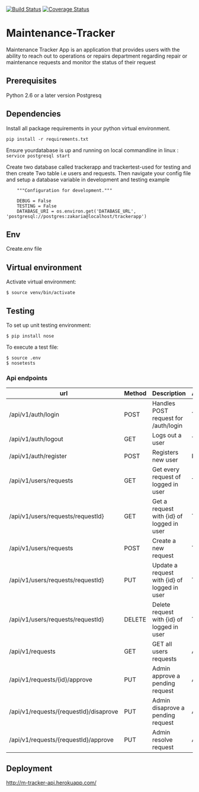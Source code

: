[![Build Status](https://travis-ci.org/blac-siren/Maintenance-Tracker.svg?branch=develop)](https://travis-ci.org/blac-siren/Maintenance-Tracker)
[![Coverage Status](https://coveralls.io/repos/github/blac-siren/Maintenance-Tracker/badge.svg?branch=develop&service=github)](https://coveralls.io/github/blac-siren/Maintenance-Tracker?branch=deployment)

# Maintenance-Tracker
Maintenance Tracker App is an application that provides users with the ability to reach out to operations or repairs department regarding repair or maintenance requests and monitor the status of their request

## Prerequisites

Python 2.6 or a later version
Postgresq

## Dependencies
Install all package requirements in your python virtual environment.
```
pip install -r requirements.txt
```
Ensure yourdatabase is up and running on local commandline
in linux : ```service postgresql start```

Create two database called trackerapp and trackertest-used for testing and then create Two table
i.e users and requests. Then navigate your config file and setup a database variable in development and testing
example
``` class DevelopmentConfig(Config):
    """Configuration for development."""

    DEBUG = False
    TESTING = False
    DATABASE_URI = os.environ.get('DATABASE_URL', 'postgresql://postgres:zakaria@localhost/trackerapp')
```

## Env
Create.env file

## Virtual environment
Activate virtual environment:

```
$ source venv/bin/activate
```

## Testing
To set up unit testing environment:

```
$ pip install nose
```

To execute a test file:

```
$ source .env
$ nosetests
```




### Api endpoints

| url | Method|  Description| Authentication |
| --- | --- | --- | --- |
| /api/v1/auth/login | POST | Handles POST request for /auth/login | TRUE
| /api/v1/auth/logout | GET | Logs out a user | TRUE
| /api/v1/auth/register | POST | Registers new user | FALSE
| /api/v1/users/requests | GET | Get every request of logged in user|TRUE
| /api/v1/users/requests/requestId} | GET | Get a request with {id} of logged in user|TRUE
| /api/v1/users/requests | POST | Create a new request|TRUE
| /api/v1/users/requests/requestId} | PUT | Update a request with {id} of logged in user|TRUE
| /api/v1/users/requests/requestId} | DELETE | Delete request with {id} of logged in user|TRUE
| /api/v1/requests | GET | GET all users requests|ADMIN ONLY
| /api/v1/requests/{id}/approve | PUT | Admin approve a pending request|ADMIN ONLY
| /api/v1/requests/{requestId}/disaprove| PUT | Admin disaprove a pending request|ADMIN ONLY
| /api/v1/requests/{requestId}/approve | PUT | Admin resolve request|ADMIN ONLY

## Deployment
http://m-tracker-api.herokuapp.com/

